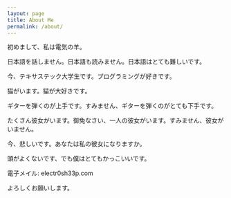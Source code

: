 ```yaml
---
layout: page
title: About Me
permalink: /about/
---
```


初めまして、私は電気の羊。

日本語を話しません。日本語も読みません。日本語はとても難しいです。

今、テキサステック大学生です。プログラミングが好きです。

猫がいます。猫が大好きです。

ギターを弾くのが上手です。すみません、ギターを弾くのがとても下手です。

たくさん彼女がいます。御免なさい、一人の彼女がいます。すみません、彼女がいません。

今、悲しいです。あなたは私の彼女になりますか。

頭がよくないです、でも僕はとてもかっこいいです。

電子メイル: electr0sh33p.com

よろしくお願いします。
